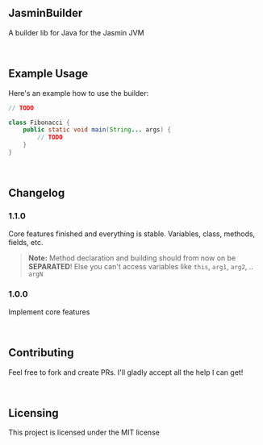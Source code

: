 ## JasminBuilder
A builder lib for Java for the Jasmin JVM

<br>

## Example Usage
Here's an example how to use the builder:
```java
// TODO

class Fibonacci {
    public static void main(String... args) {
        // TODO
    }
}
```

<br>

## Changelog
### 1.1.0
Core features finished and everything is stable. Variables, class, methods, fields, etc.
> **Note:** Method declaration and building should from now on be __SEPARATED__! Else you can't access variables like `this`, `arg1`, `arg2`, .. `argN`

### 1.0.0
Implement core features

<br>

## Contributing
Feel free to fork and create PRs. I'll gladly accept all the help I can get!

<br>

## Licensing
This project is licensed under the MIT license
